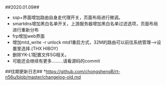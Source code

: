 ##2020.01.09##
* ssp+界面增加路由自身走代理开关，页面布局进行微调。
* smartdns增加黑白名单开关，上游服务器增加黑白名单过滤选项，页面布局进行重新分布
* frp增加web界面
* 增加mtd_write -r unlock mtd1重启方式，32M的路由可以前往系统管理-->设置里选择.(THX HIBOY)
* 删除YK-L1配置文件5G相关。
* 可能还会继续有更多.........请看源码的commit

##往期更新日志##
*https://github.com/chongshengB/rt-n56u/blob/master/changelog-old.md